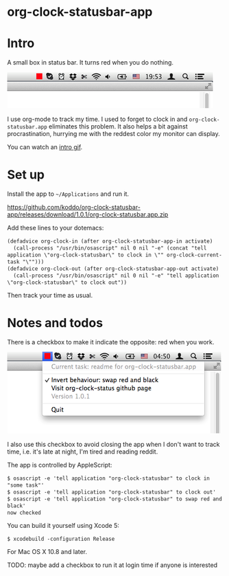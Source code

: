 org-clock-statusbar-app
======

# Intro

A small box in status bar. It turns red when you do nothing.

![](img/intro.png?raw=true)

I use org-mode to track my time. I used to forget to clock in and `org-clock-statusbar.app` eliminates this problem. It also helps a bit against procrastination, hurrying me with the reddest color my monitor can display.

You can watch an [intro gif](img/intro.gif?raw=true).


# Set up

Install the app to `~/Applications` and run it.

https://github.com/koddo/org-clock-statusbar-app/releases/download/1.0.1/org-clock-statusbar.app.zip

Add these lines to your dotemacs:

```emacs-lisp
(defadvice org-clock-in (after org-clock-statusbar-app-in activate)
  (call-process "/usr/bin/osascript" nil 0 nil "-e" (concat "tell application \"org-clock-statusbar\" to clock in \"" org-clock-current-task "\"")))
(defadvice org-clock-out (after org-clock-statusbar-app-out activate)
  (call-process "/usr/bin/osascript" nil 0 nil "-e" "tell application \"org-clock-statusbar\" to clock out"))
```

Then track your time as usual.


# Notes and todos

There is a checkbox to make it indicate the opposite: red when you work.

![](img/swap_red_and_black.png?raw=true)

I also use this checkbox to avoid closing the app when I don't want to track time, i.e. it's late at night, I'm tired and reading reddit.

The app is controlled by AppleScript:

```
$ osascript -e 'tell application "org-clock-statusbar" to clock in "some task"'
$ osascript -e 'tell application "org-clock-statusbar" to clock out'
$ osascript -e 'tell application "org-clock-statusbar" to swap red and black'
now checked
```

You can build it yourself using Xcode 5:

```
$ xcodebuild -configuration Release
```

For Mac OS X 10.8 and later.

TODO: maybe add a checkbox to run it at login time if anyone is interested



